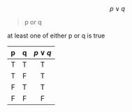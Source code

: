 $$p \lor q$$
>p or q 

at least one of either p or q is true 

| p | q | $p \lor q$ | 
| :-: | :-: | :-: | 
| T | T | T | 
| T | F | T | 
| F | T | T | 
| F | F | F | 
